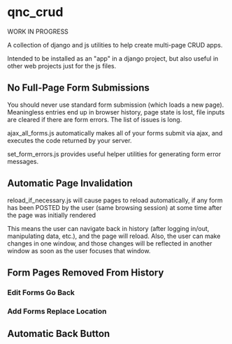 # qnc_crud

WORK IN PROGRESS

A collection of django and js utilities to help create multi-page CRUD apps.

Intended to be installed as an "app" in a django project, but also useful in other web projects just for the js files.

## No Full-Page Form Submissions
You should never use standard form submission (which loads a new page). Meaningless entries end up in browser history, page state is lost, file inputs are cleared if there are form errors. The list of issues is long.

ajax_all_forms.js automatically makes all of your forms submit via ajax, and executes the code returned by your server.

set_form_errors.js provides useful helper utilities for generating form error messages.

## Automatic Page Invalidation
reload_if_necessary.js will cause pages to reload automatically, if any form has been POSTED by the user (same browsing session) at some time after the page was initially rendered

This means the user can navigate back in history (after logging in/out, manipulating data, etc.), and the page will reload.
Also, the user can make changes in one window, and those changes will be reflected in another window as soon as the user focuses that window.

## Form Pages Removed From History
### Edit Forms Go Back
### Add Forms Replace Location

## Automatic Back Button


